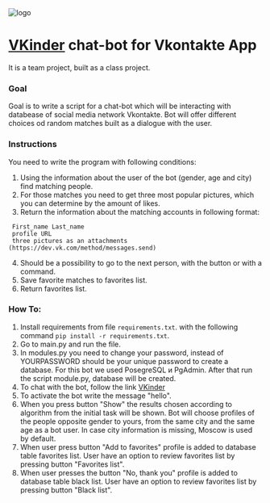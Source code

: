 <img  src="https://cdn.glitch.global/5045ed4d-89cd-4f64-80ba-25a2c76b94b7/bot.png?v=1651674003202"  alt="logo">

# [VKinder](https://vk.com/public213024441 "Сообщество VKinder") chat-bot for Vkontakte App

It is a team project, built as a class project.

### Goal

Goal is to write a script for a chat-bot which will be interacting with databease of social media network Vkontakte. 
Bot will offer different choices od random matches built as a dialogue with the user.

### Instructions

You need to write the program with following conditions:
1. Using the information about the user of the bot (gender, age and city) find matching people.
2. For those matches you need to get three most popular pictures, which you can determine by the amount of likes.
3. Return the information about the matching accounts in following format:

```
 First_name Last_name
 profile URL
 three pictures as an attachments (https://dev.vk.com/method/messages.send)
```

4. Should be a possibility to go to the next person, with the button or with a command.
5. Save favorite matches to favorites list.
6. Return favorites list.

 ### How To:

1. Install requirements from file `requirements.txt`. with the following command `pip install -r requirements.txt`.
2. Go to main.py and run the file.
3. In modules.py you need to change your password, instead of YOURPASSWORD should be your unique password to create a database. 
For this bot we used PosеgreSQL и PgAdmin. After that run the script module.py, database will be created.
5. To chat with the bot, follow the link [VKinder](https://vk.com/im?media=&sel=-213024441&v=)
6. To activate the bot write the message "hello".
7. When you press button "Show" the results chosen according to algorithm from the initial task will be shown. Bot will choose profiles of the people opposite gender to yours, from the same city and the same age as a bot user. In case city information is missing, Moscow is used by default.
7. When user press button "Add to favorites" profile is added to database table favorites list. User have an option to review favorites list by pressing button "Favorites list".
8.  When user presses the button "No, thank you" profile is added to database table black list. User have an option to review favorites list by pressing button "Black list".


